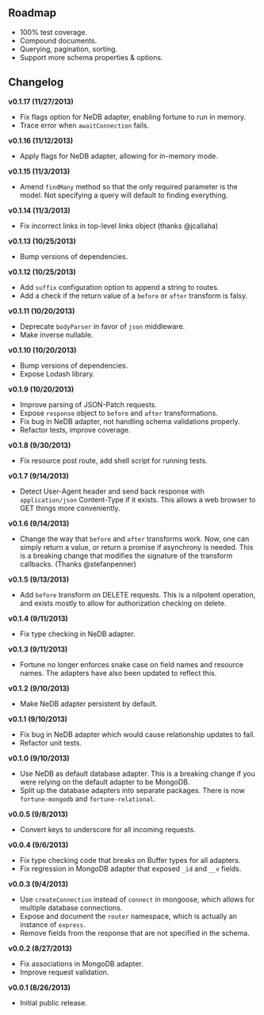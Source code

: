 ## Roadmap

- 100% test coverage.
- Compound documents.
- Querying, pagination, sorting.
- Support more schema properties & options.

## Changelog
**v0.1.17 (11/27/2013)**
* Fix flags option for NeDB adapter, enabling fortune to run in memory.
* Trace error when `awaitConnection` fails.

**v0.1.16 (11/12/2013)**
* Apply flags for NeDB adapter, allowing for in-memory mode.

**v0.1.15 (11/3/2013)**
* Amend `findMany` method so that the only required parameter is the model. Not specifying a query will default to finding everything.

**v0.1.14 (11/3/2013)**
* Fix incorrect links in top-level links object (thanks @jcallaha)

**v0.1.13 (10/25/2013)**
* Bump versions of dependencies.

**v0.1.12 (10/25/2013)**
* Add `suffix` configuration option to append a string to routes.
* Add a check if the return value of a `before` or `after` transform is falsy.

**v0.1.11 (10/20/2013)**
* Deprecate `bodyParser` in favor of `json` middleware.
* Make inverse nullable.

**v0.1.10 (10/20/2013)**
* Bump versions of dependencies.
* Expose Lodash library.

**v0.1.9 (10/20/2013)**
* Improve parsing of JSON-Patch requests.
* Expose `response` object to `before` and `after` transformations.
* Fix bug in NeDB adapter, not handling schema validations properly.
* Refactor tests, improve coverage.

**v0.1.8 (9/30/2013)**
* Fix resource post route, add shell script for running tests.

**v0.1.7 (9/14/2013)**
* Detect User-Agent header and send back response with `application/json` Content-Type if it exists. This allows a web browser to GET things more conveniently.

**v0.1.6 (9/14/2013)**
* Change the way that `before` and `after` transforms work. Now, one can simply return a value, or return a promise if asynchrony is needed. This is a breaking change that modifies the signature of the transform callbacks. (Thanks @stefanpenner)

**v0.1.5 (9/13/2013)**
* Add `before` transform on DELETE requests. This is a nilpotent operation, and exists mostly to allow for authorization checking on delete.

**v0.1.4 (9/11/2013)**
* Fix type checking in NeDB adapter.

**v0.1.3 (9/11/2013)**
* Fortune no longer enforces snake case on field names and resource names. The adapters have also been updated to reflect this.

**v0.1.2 (9/10/2013)**
* Make NeDB adapter persistent by default.

**v0.1.1 (9/10/2013)**
* Fix bug in NeDB adapter which would cause relationship updates to fail.
* Refactor unit tests.

**v0.1.0 (9/10/2013)**
* Use NeDB as default database adapter. This is a breaking change if you were relying on the default adapter to be MongoDB.
* Split up the database adapters into separate packages. There is now `fortune-mongodb` and `fortune-relational`.

**v0.0.5 (9/8/2013)**
* Convert keys to underscore for all incoming requests.

**v0.0.4 (9/6/2013)**
* Fix type checking code that breaks on Buffer types for all adapters.
* Fix regression in MongoDB adapter that exposed `_id` and `__v` fields.

**v0.0.3 (9/4/2013)**
* Use `createConnection` instead of `connect` in mongoose, which allows for multiple database connections.
* Expose and document the `router` namespace, which is actually an instance of `express`.
* Remove fields from the response that are not specified in the schema.

**v0.0.2 (8/27/2013)**
* Fix associations in MongoDB adapter.
* Improve request validation.

**v0.0.1 (8/26/2013)**
* Initial public release.
